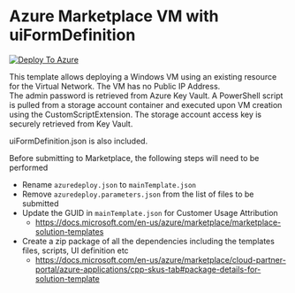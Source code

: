 # Azure Marketplace VM with uiFormDefinition

[![Deploy To Azure](https://github.com/gamullen/Moore/blob/master/Moore/assets/deploytoazure.svg?sanitize=true)](https://portal.azure.com/#create/Microsoft.Template/uri/https%3A%2F%2Fraw.githubusercontent.com%2Fgamullen%2FMoore%2Fmaster%2FMoore%2Fazuredeploy.json%3Ftoken=ALDK3HA3QKPFTOMDEPVAFJDBVZMJQ/uiFormDefinitionUri/https%3A%2F%2Fraw.githubusercontent.com%2Fgamullen%2FMoore%2Fmaster%2FMoore%2FuiFormDefinition.json%3Ftoken=ALDK3HHBS4XXW7ZZD22E7BDBVZMHE)

This template allows deploying a Windows VM using an existing resource for the Virtual Network.
The VM has no Public IP Address.  
The admin password is retrieved from Azure Key Vault.
A PowerShell script is pulled from a storage account container and executed 
upon VM creation using the CustomScriptExtension.
The storage account access key is securely retrieved from Key Vault.

uiFormDefinition.json is also included.

Before submitting to Marketplace, the following steps will need to be performed

- Rename ```azuredeploy.json``` to ```mainTemplate.json```
- Remove ```azuredeploy.parameters.json``` from the list of files to be submitted
- Update the GUID in ```mainTemplate.json``` for Customer Usage Attribution
  - https://docs.microsoft.com/en-us/azure/marketplace/marketplace-solution-templates
- Create a zip package of all the dependencies including the templates files, scripts, UI definition etc
  - https://docs.microsoft.com/en-us/azure/marketplace/cloud-partner-portal/azure-applications/cpp-skus-tab#package-details-for-solution-template